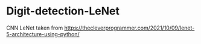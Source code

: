 # Digit-detection-LeNet

CNN LeNet taken from https://thecleverprogrammer.com/2021/10/09/lenet-5-architecture-using-python/